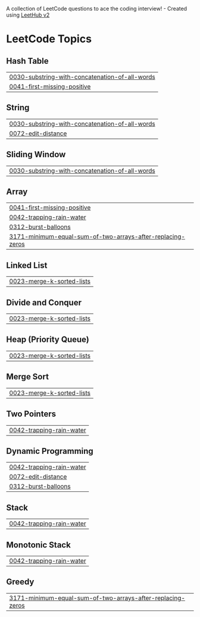 A collection of LeetCode questions to ace the coding interview! - Created using [LeetHub v2](https://github.com/arunbhardwaj/LeetHub-2.0)
<!---LeetCode Topics Start-->
# LeetCode Topics
## Hash Table
|  |
| ------- |
| [0030-substring-with-concatenation-of-all-words](https://github.com/NigelTanYong/Leetcode2025/tree/master/0030-substring-with-concatenation-of-all-words) |
| [0041-first-missing-positive](https://github.com/NigelTanYong/Leetcode2025/tree/master/0041-first-missing-positive) |
## String
|  |
| ------- |
| [0030-substring-with-concatenation-of-all-words](https://github.com/NigelTanYong/Leetcode2025/tree/master/0030-substring-with-concatenation-of-all-words) |
| [0072-edit-distance](https://github.com/NigelTanYong/Leetcode2025/tree/master/0072-edit-distance) |
## Sliding Window
|  |
| ------- |
| [0030-substring-with-concatenation-of-all-words](https://github.com/NigelTanYong/Leetcode2025/tree/master/0030-substring-with-concatenation-of-all-words) |
## Array
|  |
| ------- |
| [0041-first-missing-positive](https://github.com/NigelTanYong/Leetcode2025/tree/master/0041-first-missing-positive) |
| [0042-trapping-rain-water](https://github.com/NigelTanYong/Leetcode2025/tree/master/0042-trapping-rain-water) |
| [0312-burst-balloons](https://github.com/NigelTanYong/Leetcode2025/tree/master/0312-burst-balloons) |
| [3171-minimum-equal-sum-of-two-arrays-after-replacing-zeros](https://github.com/NigelTanYong/Leetcode2025/tree/master/3171-minimum-equal-sum-of-two-arrays-after-replacing-zeros) |
## Linked List
|  |
| ------- |
| [0023-merge-k-sorted-lists](https://github.com/NigelTanYong/Leetcode2025/tree/master/0023-merge-k-sorted-lists) |
## Divide and Conquer
|  |
| ------- |
| [0023-merge-k-sorted-lists](https://github.com/NigelTanYong/Leetcode2025/tree/master/0023-merge-k-sorted-lists) |
## Heap (Priority Queue)
|  |
| ------- |
| [0023-merge-k-sorted-lists](https://github.com/NigelTanYong/Leetcode2025/tree/master/0023-merge-k-sorted-lists) |
## Merge Sort
|  |
| ------- |
| [0023-merge-k-sorted-lists](https://github.com/NigelTanYong/Leetcode2025/tree/master/0023-merge-k-sorted-lists) |
## Two Pointers
|  |
| ------- |
| [0042-trapping-rain-water](https://github.com/NigelTanYong/Leetcode2025/tree/master/0042-trapping-rain-water) |
## Dynamic Programming
|  |
| ------- |
| [0042-trapping-rain-water](https://github.com/NigelTanYong/Leetcode2025/tree/master/0042-trapping-rain-water) |
| [0072-edit-distance](https://github.com/NigelTanYong/Leetcode2025/tree/master/0072-edit-distance) |
| [0312-burst-balloons](https://github.com/NigelTanYong/Leetcode2025/tree/master/0312-burst-balloons) |
## Stack
|  |
| ------- |
| [0042-trapping-rain-water](https://github.com/NigelTanYong/Leetcode2025/tree/master/0042-trapping-rain-water) |
## Monotonic Stack
|  |
| ------- |
| [0042-trapping-rain-water](https://github.com/NigelTanYong/Leetcode2025/tree/master/0042-trapping-rain-water) |
## Greedy
|  |
| ------- |
| [3171-minimum-equal-sum-of-two-arrays-after-replacing-zeros](https://github.com/NigelTanYong/Leetcode2025/tree/master/3171-minimum-equal-sum-of-two-arrays-after-replacing-zeros) |
<!---LeetCode Topics End-->
